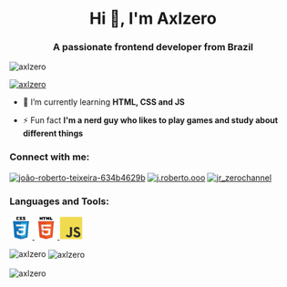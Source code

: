 <h1 align="center">Hi 👋, I'm Axlzero</h1>
<h3 align="center">A passionate frontend developer from Brazil</h3>

<p align="left"> <img src="https://komarev.com/ghpvc/?username=axlzero&label=Profile%20views&color=0e75b6&style=flat" alt="axlzero" /> </p>

<p align="left"> <a href="https://github.com/ryo-ma/github-profile-trophy"><img src="https://github-profile-trophy.vercel.app/?username=axlzero" alt="axlzero" /></a> </p>

- 🌱 I’m currently learning **HTML, CSS and JS**

- ⚡ Fun fact **I'm a nerd guy who likes to play games and study about different things**

<h3 align="left">Connect with me:</h3>
<p align="left">
<a href="https://linkedin.com/in/joão-roberto-teixeira-634b4629b" target="blank"><img align="center" src="https://raw.githubusercontent.com/rahuldkjain/github-profile-readme-generator/master/src/images/icons/Social/linked-in-alt.svg" alt="joão-roberto-teixeira-634b4629b" height="30" width="40" /></a>
<a href="https://fb.com/j.roberto.ooo" target="blank"><img align="center" src="https://raw.githubusercontent.com/rahuldkjain/github-profile-readme-generator/master/src/images/icons/Social/facebook.svg" alt="j.roberto.ooo" height="30" width="40" /></a>
<a href="https://instagram.com/jr_zerochannel" target="blank"><img align="center" src="https://raw.githubusercontent.com/rahuldkjain/github-profile-readme-generator/master/src/images/icons/Social/instagram.svg" alt="jr_zerochannel" height="30" width="40" /></a>
</p>

<h3 align="left">Languages and Tools:</h3>
<p align="left"> <a href="https://www.w3schools.com/css/" target="_blank" rel="noreferrer"> <img src="https://raw.githubusercontent.com/devicons/devicon/master/icons/css3/css3-original-wordmark.svg" alt="css3" width="40" height="40"/> </a> <a href="https://www.w3.org/html/" target="_blank" rel="noreferrer"> <img src="https://raw.githubusercontent.com/devicons/devicon/master/icons/html5/html5-original-wordmark.svg" alt="html5" width="40" height="40"/> </a> <a href="https://developer.mozilla.org/en-US/docs/Web/JavaScript" target="_blank" rel="noreferrer"> <img src="https://raw.githubusercontent.com/devicons/devicon/master/icons/javascript/javascript-original.svg" alt="javascript" width="40" height="40"/> </a> </p>

<p><img align="left" src="https://github-readme-stats.vercel.app/api/top-langs?username=axlzero&show_icons=true&locale=en&layout=compact" alt="axlzero" /></p>

<p>&nbsp;<img align="center" src="https://github-readme-stats.vercel.app/api?username=axlzero&show_icons=true&locale=en" alt="axlzero" /></p>

<p><img align="center" src="https://github-readme-streak-stats.herokuapp.com/?user=axlzero&" alt="axlzero" /></p>
